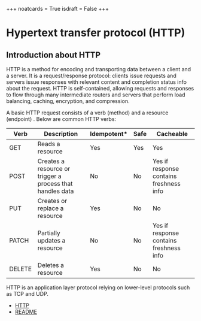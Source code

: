 +++ 
noatcards = True 
isdraft = False 
+++

# Hypertext transfer protocol (HTTP)

## Introduction about HTTP

HTTP is a method for encoding and transporting data between a client and a server. It is a request/response protocol:
clients issue requests and servers issue responses with relevant content and completion status info about the request.
HTTP is self-contained, allowing requests and responses to flow through many intermediate routers and servers that
perform load balancing, caching, encryption, and compression.

A basic HTTP request consists of a verb (method) and a resource (endpoint) . Below are common HTTP verbs:

| Verb | Description | Idempotent\* | Safe | Cacheable |
|---|---|---|---|---|
| GET | Reads a resource | Yes | Yes | Yes |
| POST | Creates a resource or trigger a process that handles data | No | No | Yes if response contains freshness info |
| PUT | Creates or replace a resource | Yes | No | No |
| PATCH | Partially updates a resource | No | No | Yes if response contains freshness info |
| DELETE | Deletes a resource | Yes | No | No |

HTTP is an application layer protocol relying on lower-level protocols such as TCP and UDP.

- [HTTP](https://www.nginx.com/resources/glossary/http/)
- [README](https://www.quora.com/What-is-the-difference-between-HTTP-protocol-and-TCP-protocol) 